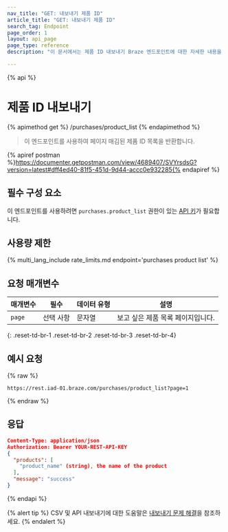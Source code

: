 ```yaml
---
nav_title: "GET: 내보내기 제품 ID"
article_title: "GET: 내보내기 제품 ID"
search_tag: Endpoint
page_order: 1
layout: api_page
page_type: reference
description: "이 문서에서는 제품 ID 내보내기 Braze 엔드포인트에 대한 자세한 내용을 설명합니다."

---
```

{% api %}
# 제품 ID 내보내기
{% apimethod get %}
/purchases/product_list
{% endapimethod %}

> 이 엔드포인트를 사용하여 페이지 매김된 제품 ID 목록을 반환합니다.

{% apiref postman %}https://documenter.getpostman.com/view/4689407/SVYrsdsG?version=latest#dff4ed40-81f5-451d-9d44-accc0e932285{% endapiref %}

## 필수 구성 요소

이 엔드포인트를 사용하려면 `purchases.product_list` 권한이 있는 [API 키]({{site.baseurl}}/api/basics#rest-api-key/)가 필요합니다.

## 사용량 제한

{% multi_lang_include rate_limits.md endpoint='purchases product list' %}

## 요청 매개변수

| 매개변수 | 필수 | 데이터 유형 | 설명 |
|---|---|---|---|
| `page` | 선택 사항 | 문자열 | 보고 싶은 제품 목록 페이지입니다. |
{: .reset-td-br-1 .reset-td-br-2 .reset-td-br-3  .reset-td-br-4}

## 예시 요청

{% raw %}
```
https://rest.iad-01.braze.com/purchases/product_list?page=1
```
{% endraw %}

## 응답

```json
Content-Type: application/json
Authorization: Bearer YOUR-REST-API-KEY
{
  "products": [
    "product_name" (string), the name of the product
  ],
  "message": "success"
}
```

{% endapi %}

{% alert tip %}
CSV 및 API 내보내기에 대한 도움말은 [내보내기 문제 해결]({{site.baseurl}}/user_guide/data_and_analytics/export_braze_data/export_troubleshooting/)을 참조하세요.
{% endalert %}
